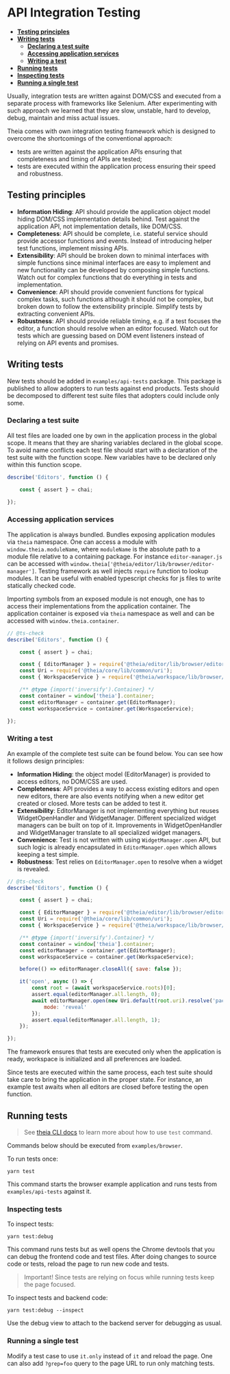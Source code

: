 # API Integration Testing

- [**Testing principles**](#testing-principles)
- [**Writing tests**](#writing-tests)
  - [**Declaring a test suite**](#declaring-a-test-suite)
  - [**Accessing application services**](#accessing-application-services)
  - [**Writing a test**](#writing-a-test)
- [**Running tests**](#running-tests)
- [**Inspecting tests**](#inspecting-tests)
- [**Running a single test**](#running-a-single-test)

Usually, integration tests are written against DOM/CSS
and executed from a separate process with frameworks like Selenium.
After experimenting with such approach we learned that
they are slow, unstable, hard to develop, debug, maintain and
miss actual issues.

Theia comes with own integration testing framework which is designed
to overcome the shortcomings of the conventional approach:
- tests are written against the application APIs
ensuring that completeness and timing of APIs are tested;
- tests are executed within the application process
ensuring their speed and robustness.

## Testing principles
- **Information Hiding**: API should provide the application object model
hiding DOM/CSS implementation details behind.
Test against the application API, not implementation details, like DOM/CSS.
- **Completeness**: API should be complete, i.e. stateful service
should provide accessor functions and events.
Instead of introducing helper test functions, implement missing APIs.
- **Extensibility**: API should be broken down to minimal interfaces
with simple functions since minimal interfaces are easy to implement and
new functionality can be developed by composing simple functions.
Watch out for complex functions that do everything in tests and implementation.
- **Convenience**: API should provide convenient functions
for typical complex tasks, such functions although
it should not be complex, but broken down to follow the extensibility principle.
Simplify tests by extracting convenient APIs.
- **Robustness**: API should provide reliable timing, e.g. if a test focuses the editor,
a function should resolve when an editor focused.
Watch out for tests which are guessing based on DOM event listeners
instead of relying on API events and promises.

## Writing tests

New tests should be added in `examples/api-tests` package.
This package is published to allow adopters to run tests against end products.
Tests should be decomposed to different test suite files that adopters could include only some.

### Declaring a test suite

All test files are loaded one by own in the application process in the global scope.
It means that they are sharing variables declared in the global scope.
To avoid name conflicts each test file should start with a declaration of the test suite
with the function scope. New variables have to be declared only within this function scope.

```js
describe('Editors', function () {

    const { assert } = chai;

});
```

### Accessing application services

The application is always bundled. Bundles exposing application modules via `theia` namespace.
One can access a module with `window.theia.moduleName`, where `moduleName`
is the absolute path to a module file relative to a containing package.
For instance `editor-manager.js` can be accessed with `window.theia['@theia/editor/lib/browser/editor-manager']`.
Testing framework as well injects `require` function to lookup modules.
It can be useful with enabled typescript checks for js files to write statically checked code.

Importing symbols from an exposed module is not enough,
one has to access their implementations from the application container.
The application container is exposed via `theia` namespace as well
and can be accessed with `window.theia.container`.

```js
// @ts-check
describe('Editors', function () {

    const { assert } = chai;

    const { EditorManager } = require('@theia/editor/lib/browser/editor-manager');
    const Uri = require('@theia/core/lib/common/uri');
    const { WorkspaceService } = require('@theia/workspace/lib/browser/workspace-service');

    /** @type {import('inversify').Container} */
    const container = window['theia'].container;
    const editorManager = container.get(EditorManager);
    const workspaceService = container.get(WorkspaceService);

});
```

### Writing a test

An example of the complete test suite can be found below. You can see how it follows design principles:
- **Information Hiding**: the object model (EditorManager) is provided to access editors, no DOM/CSS are used.
- **Completeness**: API provides a way to access existing editors and open new editors,
there are also events notifying when a new editor get created or closed. More tests can be added to test it.
- **Extensibility**: EditorManager is not implementing everything but reuses WidgetOpenHandler and WidgetManager.
Different specialized widget managers can be built on top of it.
Improvements in WidgetOpenHandler and WidgetManager translate to all specialized widget managers.
- **Convenience**: Test is not written with using `WidgetManager.open` API,
but such logic is already encapsulated in `EditorManager.open` which allows keeping a test simple.
- **Robustness**: Test relies on `EditorManager.open` to resolve when a widget is revealed.

```js
// @ts-check
describe('Editors', function () {

    const { assert } = chai;

    const { EditorManager } = require('@theia/editor/lib/browser/editor-manager');
    const Uri = require('@theia/core/lib/common/uri');
    const { WorkspaceService } = require('@theia/workspace/lib/browser/workspace-service');

    /** @type {import('inversify').Container} */
    const container = window['theia'].container;
    const editorManager = container.get(EditorManager);
    const workspaceService = container.get(WorkspaceService);

    before(() => editorManager.closeAll({ save: false });

    it('open', async () => {
        const root = (await workspaceService.roots)[0];
        assert.equal(editorManager.all.length, 0);
        await editorManager.open(new Uri.default(root.uri).resolve('package.json'), {
            mode: 'reveal'
        });
        assert.equal(editorManager.all.length, 1);
    });

});
```

The framework ensures that tests are executed
only when the application is ready, workspace is initialized and all preferences are loaded.

Since tests are executed within the same process,
each test suite should take care to bring the application in the proper state.
For instance, an example test awaits when all editors are closed before testing the open function.

## Running tests

> See [theia CLI docs](../dev-packages/cli/README.md#testing) to learn more about how to use  `test` command.

Commands below should be executed from `examples/browser`.

To run tests once:

    yarn test

This command starts the browser example application and runs tests from `examples/api-tests` against it.

### Inspecting tests

To inspect tests:

    yarn test:debug

This command runs tests but as well
opens the Chrome devtools that you can debug the frontend code and test files.
After doing changes to source code or tests, reload the page to run new code and tests.

> Important! Since tests are relying on focus while running tests keep the page focused.

To inspect tests and backend code:

    yarn test:debug --inspect

Use the debug view to attach to the backend server for debugging as usual.

### Running a single test

Modify a test case to use `it.only` instead of `it` and reload the page.
One can also add `?grep=foo` query to the page URL to run only matching tests.
